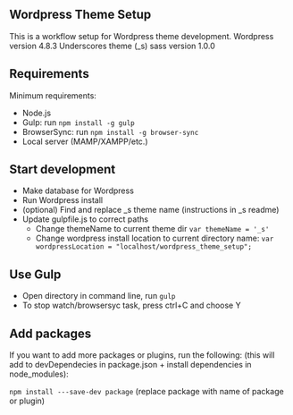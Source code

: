 Wordpress Theme Setup
---------------------
This is a workflow setup for Wordpress theme development.
Wordpress version 4.8.3
Underscores theme (_s) sass version 1.0.0

Requirements
------------
Minimum requirements:
- Node.js
- Gulp: run `npm install -g gulp`
- BrowserSync: run `npm install -g browser-sync`
- Local server (MAMP/XAMPP/etc.)

Start development
-----------------
- Make database for Wordpress
- Run Wordpress install
- (optional) Find and replace _s theme name (instructions in _s readme)
- Update gulpfile.js to correct paths
    - Change themeName to current theme dir `var themeName = '_s'`
    - Change wordpress install location to current directory name: `var wordpressLocation = "localhost/wordpress_theme_setup";`
    
Use Gulp
----------
- Open directory in command line, run `gulp`
- To stop watch/browsersyc task, press ctrl+C and choose Y


Add packages
------------
If you want to add more packages or plugins, run the following: (this will add to devDependecies in package.json + install dependencies in node_modules):

`npm install ---save-dev package` (replace package with name of package or plugin)

